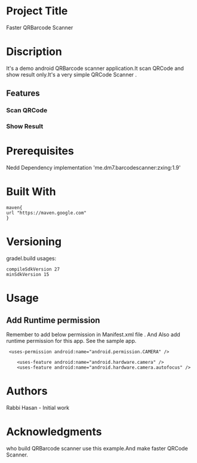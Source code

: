 # Project Title
Faster QRBarcode Scanner
# Discription
It's a demo android QRBarcode scanner application.It scan QRCode and show result only.It's a very simple QRCode Scanner .
## Features
### Scan QRCode
### Show Result
# Prerequisites
Nedd Dependency 
implementation 'me.dm7.barcodescanner:zxing:1.9'


# Built With
```
maven{
url "https://maven.google.com"
}
```


# Versioning
gradel.build usages:
```
compileSdkVersion 27
minSdkVersion 15
```

# Usage
## Add Runtime permission
Remember to add below permission in Manifest.xml file . And Also add runtime permission for this app. See the sample app.
```
 <uses-permission android:name="android.permission.CAMERA" />

    <uses-feature android:name="android.hardware.camera" />
    <uses-feature android:name="android.hardware.camera.autofocus" />
```

# Authors
Rabbi Hasan - Initial work 

# Acknowledgments
who build QRBarcode scanner use this example.And make faster QRCode Scanner.

